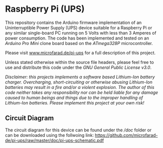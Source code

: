 # Raspberry Pi (UPS)

This repository contains the Arduino firmware implementation of an Uninterruptible Power Supply (UPS) device suitable for a Raspberry Pi or any similar single-board PC running on 5 Volts with less than 3 Amperes of power consumption. The code has been implemented and tested on an _Arduino Pro Mini_ clone board based on the _ATmega328P_ microcontroller.

Please visit www.microfarad.de/pi-ups for a full description of this project.

Unless stated otherwise within the source file headers, please feel free to use and distribute this code under the *GNU General Public License v3.0*.

*Disclaimer: this projects implements a software based Lithium-Ion battery charger. Overcharging, short-circuiting or otherwise abusing Lithium-Ion batteries may result in a fire and/or a violent explosion. The author of this code neither takes any responsibility nor can be held liable for any damage caused to human beings and things due to the improper handling of Lithium-Ion batteries. Please implement this project at your own risk!*

## Circuit Diagram

The circuit diagram for this device can be found under the */doc* folder or can be downloaded using the follwoing link:
https://github.com/microfarad-de/pi-ups/raw/master/doc/pi-ups-schematic.pdf
